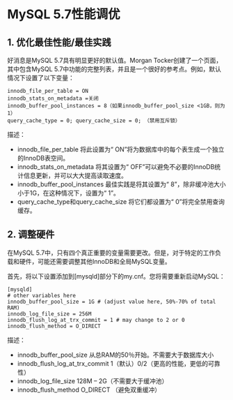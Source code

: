 # MySQL 5.7性能调优

## 1. 优化最佳性能/最佳实践
好消息是MySQL 5.7具有明显更好的默认值。Morgan Tocker创建了一个页面，其中包含MySQL 5.7中功能的完整列表，并且是一个很好的参考点。例如，默认情况下设置了以下变量：

```
innodb_file_per_table = ON
innodb_stats_on_metadata =关闭
innodb_buffer_pool_instances = 8（如果innodb_buffer_pool_size <1GB，则为1）
query_cache_type = 0; query_cache_size = 0; （禁用互斥锁）
```
描述：

* innodb_file_per_table 将此设置为“ ON”将为数据库中的每个表生成一个独立的InnoDB表空间。
* innodb_stats_on_metadata 将其设置为“ OFF”可以避免不必要的InnoDB统计信息更新，并可以大大提高读取速度。
* innodb_buffer_pool_instances 最佳实践是将其设置为“ 8”，除非缓冲池大小小于1G，在这种情况下，设置为“ 1”。
* query_cache_type和query_cache_size 将它们都设置为“ 0”将完全禁用查询缓存。

## 2. 调整硬件

在MySQL 5.7中，只有四个真正重要的变量需要更改。但是，对于特定的工作负载和硬件，可能还需要调整其他InnoDB和全局MySQL变量。

首先，将以下设置添加到[mysqld]部分下的my.cnf。您将需要重新启动MySQL：

```
[mysqld]
# other variables here
innodb_buffer_pool_size = 1G # (adjust value here, 50%-70% of total RAM)
innodb_log_file_size = 256M
innodb_flush_log_at_trx_commit = 1 # may change to 2 or 0
innodb_flush_method = O_DIRECT
```

描述：

* innodb_buffer_pool_size	  从总RAM的50％开始。不需要大于数据库大小
* innodb_flush_log_at_trx_commit	 1（默认）0/2（更高的性能，更低的可靠性）
* innodb_log_file_size	  128M – 2G（不需要大于缓冲池）
* innodb_flush_method	O_DIRECT  （避免双重缓冲）

